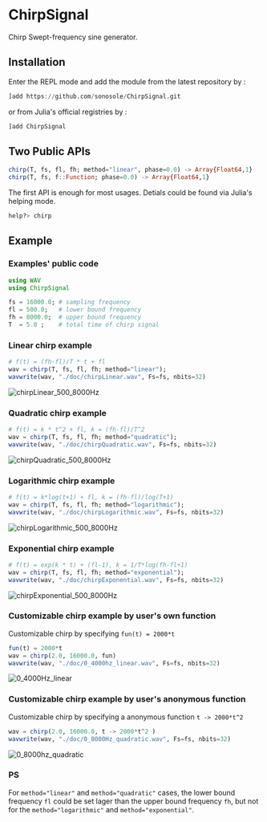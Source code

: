 # ChirpSignal
 Chirp Swept-frequency sine generator.

## Installation
Enter the REPL mode and add the module from the latest repository by :
```julia
]add https://github.com/sonosole/ChirpSignal.git
```
or from Julia's official registries by :
```julia
]add ChirpSignal
```

## Two Public APIs
```julia
chirp(T, fs, fl, fh; method="linear", phase=0.0) -> Array{Float64,1}
chirp(T, fs, f::Function; phase=0.0) -> Array{Float64,1}
```

The first API is enough for most usages. Detials could be found via Julia's helping mode.
```julia
help?> chirp
```

## Example
### Examples' public code
```julia
using WAV
using ChirpSignal

fs = 16000.0; # sampling frequency
fl = 500.0;   # lower bound frequency
fh = 8000.0;  # upper bound frequency
T  = 5.0 ;    # total time of chirp signal
```

### Linear chirp example
```julia
# f(t) = (fh-fl)/T * t + fl
wav = chirp(T, fs, fl, fh; method="linear");
wavwrite(wav, "./doc/chirpLinear.wav", Fs=fs, nbits=32)
```
![chirpLinear_500_8000Hz](/doc/chirpLinear.png)

### Quadratic chirp example
```julia
# f(t) = k * t^2 + fl, k = (fh-fl)/T^2
wav = chirp(T, fs, fl, fh; method="quadratic");
wavwrite(wav, "./doc/chirpQuadratic.wav", Fs=fs, nbits=32)
```
![chirpQuadratic_500_8000Hz](/doc/chirpQuadratic.png)

### Logarithmic chirp example
```julia
# f(t) = k*log(t+1) + fl, k = (fh-fl)/log(T+1)
wav = chirp(T, fs, fl, fh; method="logarithmic");
wavwrite(wav, "./doc/chirpLogarithmic.wav", Fs=fs, nbits=32)
```
![chirpLogarithmic_500_8000Hz](/doc/chirpLogarithmic.png)

### Exponential chirp example
```julia
# f(t) = exp(k * t) + (fl-1), k = 1/T*log(fh-fl+1)
wav = chirp(T, fs, fl, fh; method="exponential");
wavwrite(wav, "./doc/chirpExponential.wav", Fs=fs, nbits=32)
```
![chirpExponential_500_8000Hz](/doc/chirpExponential.png)

### Customizable chirp example by user's own function
Customizable chirp by specifying `fun(t) = 2000*t`
```julia
fun(t) = 2000*t
wav = chirp(2.0, 16000.0, fun)
wavwrite(wav, "./doc/0_4000hz_linear.wav", Fs=fs, nbits=32)
```
![0_4000Hz_linear](/doc/0_4000Hz_linear_fn.png)

### Customizable chirp example by user's anonymous function
Customizable chirp by specifying a anonymous function `t -> 2000*t^2`
```julia
wav = chirp(2.0, 16000.0, t -> 2000*t^2 )
wavwrite(wav, "./doc/0_8000Hz_quadratic.wav", Fs=fs, nbits=32)
```
![0_8000hz_quadratic](/doc/0_8000Hz_quadratic_fn.png)

### PS
For `method="linear"` and `method="quadratic"` cases, the lower bound frequency `fl` could be set lager than the upper bound frequency `fh`, but not for the `method="logarithmic"` and `method="exponential"`.
